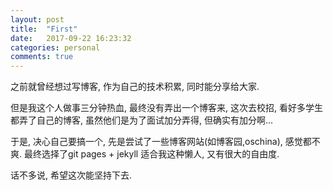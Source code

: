```yaml
---
layout: post
title:  "First"
date:   2017-09-22 16:23:32
categories: personal
comments: true
---
```


之前就曾经想过写博客, 作为自己的技术积累, 同时能分享给大家. 

但是我这个人做事三分钟热血, 最终没有弄出一个博客来, 这次去校招, 看好多学生都弄了自己的博客, 虽然他们是为了面试加分弄得, 但确实有加分啊...

于是, 决心自己要搞一个, 先是尝试了一些博客网站(如博客园,oschina), 感觉都不爽.
最终选择了git pages + jekyll 适合我这种懒人, 又有很大的自由度.

话不多说, 希望这次能坚持下去.